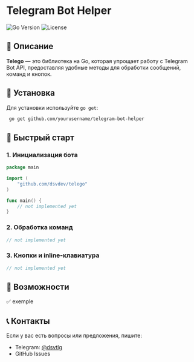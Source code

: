 # Telegram Bot Helper

![Go Version](https://img.shields.io/badge/Go-%3E%3D1.22.5-blue) ![License](https://img.shields.io/badge/license-MIT-green)

## 📌 Описание
**Telego** — это библиотека на Go, которая упрощает работу с Telegram Bot API, предоставляя удобные методы для обработки сообщений, команд и кнопок.

## 🚀 Установка

Для установки используйте `go get`:

```sh
 go get github.com/yourusername/telegram-bot-helper
```

## 📖 Быстрый старт

### 1. Инициализация бота

```go
package main

import (
    "github.com/dsvdev/telego"
)

func main() {
    // not implemented yet
}
```

### 2. Обработка команд

```go
// not implemented yet
```

### 3. Кнопки и inline-клавиатура

```go
// not implemented yet
```

## 📌 Возможности
✅ exemple

## 📞 Контакты

Если у вас есть вопросы или предложения, пишите:
- Telegram: [@dsvtlg](https://t.me/dsvtlg)
- GitHub Issues

